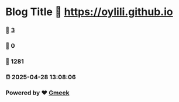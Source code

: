 # Blog Title :link: https://oylili.github.io 
### :page_facing_up: [3](https://oylili.github.io/tag.html) 
### :speech_balloon: 0 
### :hibiscus: 1281 
### :alarm_clock: 2025-04-28 13:08:06 
### Powered by :heart: [Gmeek](https://github.com/Meekdai/Gmeek)
